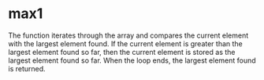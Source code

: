 # max1
The function iterates through the array and compares the current element with the largest element found.
If the current element is greater than the largest element found so far, then the current element is stored as the largest element found so far.
When the loop ends, the largest element found is returned.
